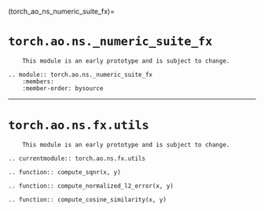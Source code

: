 (torch_ao_ns_numeric_suite_fx)=

# `torch.ao.ns._numeric_suite_fx`


```{warning}
    This module is an early prototype and is subject to change.
```

```{eval-rst}
.. module:: torch.ao.ns._numeric_suite_fx
    :members:
    :member-order: bysource

```
---

# `torch.ao.ns.fx.utils`


```{warning}
    This module is an early prototype and is subject to change.
```

```{eval-rst}
.. currentmodule:: torch.ao.ns.fx.utils
```

```{eval-rst}
.. function:: compute_sqnr(x, y)
```

```{eval-rst}
.. function:: compute_normalized_l2_error(x, y)
```

```{eval-rst}
.. function:: compute_cosine_similarity(x, y)
```